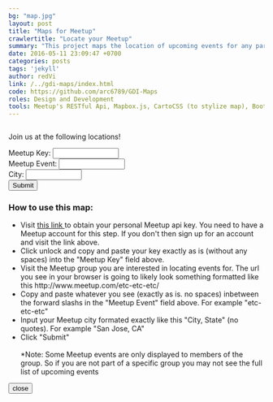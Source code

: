 ```yaml
---
bg: "map.jpg"
layout: post
title: "Maps for Meetup"
crawlertitle: "Locate your Meetup"
summary: "This project maps the location of upcoming events for any particular Meetup group on a Mapbox map. Additionally also provides certain information like name, address, date and time of each event. The idea is to integrate this project into Girl Develop It - San Jose Chapter's website as well as to develop a widget that can be embeded for any website of any Meetup group."
date: 2016-05-11 23:09:47 +0700
categories: posts
tags: 'jekyll'
author: redVi
link: /../gdi-maps/index.html
code: https://github.com/arc6789/GDI-Maps
roles: Design and Development
tools: Meetup's RESTful Api, Mapbox.js, CartoCSS (to stylize map), Bootstrap framework, GeoJSON
---
```


<!doctype html>
<html>
<head>
  <meta charset="utf-8"> 
  <meta name="viewport" content="width=device-width, initial-scale=1">
  <meta name="author" content="Anusuya Roy Choudhury" />
  <title>Maps</title>
  <link rel="stylesheet" href="css/bootstrap.min.css">
  <link href='https://api.tiles.mapbox.com/mapbox.js/v2.1.9/mapbox.css' rel='stylesheet' />
  <link rel="stylesheet" href="css/styles.css">    
</head>

<body>
  <div class="container">
    <div class="row1 row map-row">
          <section>
            <a name="gmap"></a>
            <div class="row">
              <div class="large-12 column map-container-column">
                <div class="map-title">
                  <p>Join us at the following locations!</p>
                </div>
                <div id='map'></div>
                <div class="map-info" id="info">
                  <ol></ol>
                </div>
              </div>
            </div>
          </section>
    </div><!--End of MAps!-->
    <div class="row input-field">
      <div class="col-lg-4 col-md-4 col-sm-4">
        Meetup Key: <input type="text" id="meetup-key" style="width:130px" />
      </div>
      <div class="col-lg-4 col-md-4 col-sm-4">
        Meetup Event: <input type="text" id="meetup-event" style="width:130px" />
      </div>
      <div class="col-lg-3 col-md-3 col-sm-3">
        City: <input type="text" id="city-geocode" style="width:110px" />
      </div>
      <div class="col-lg-1 col-md-1 col-sm-1">
        <button type="button" id="clickme" onclick="awesomeClick()">Submit</button>
      </div>
    </div>
    <div class="row instructions-row">
      <div class="col-lg-12">
        <h3>How to use this map:</h3>
        <ul>
          <li>Visit <a href="https://secure.meetup.com/meetup_api/key/" target="_blank"> this link </a> to obtain your personal Meetup api key. You need to have a Meetup account for this step. If you don't then sign up for an account and visit the link above.</li>
          <li> Click unlock and copy and paste your key exactly as is (without any spaces) into the "Meetup Key" field above.</li>
          <li>Visit the Meetup group you are interested in locating events for. The url you see in your browser is going to likely look something formatted like this http://www.meetup.com/etc-etc-etc/</li>
          <li>Copy and paste whatever you see (exactly as is. no spaces) inbetween the forward slashs in the "Meetup Event" field above. For example "etc-etc-etc" </li>
          <li>Input your Meetup city formated exactly like this "City, State" (no quotes). For example "San Jose, CA"</li>
          <li>Click "Submit"</li>
          <br/>
          *Note: Some Meetup events are only displayed to members of the group. So if you are not part of a specific group you may not see the full list of upcoming events 
        </ul>
      </div>
    </div>
    <div class="row button-footer-row">
      <a href="../index.html"><button> close</button></a>
    </div>
  </div>
  <script src='https://api.tiles.mapbox.com/mapbox.js/v2.1.9/mapbox.js'></script>
  <script src="http://ajax.googleapis.com/ajax/libs/jquery/1.11.1/jquery.min.js"></script>
  <script type="text/javascript" src="js/meetup-map.js"></script>

</body>
</html>